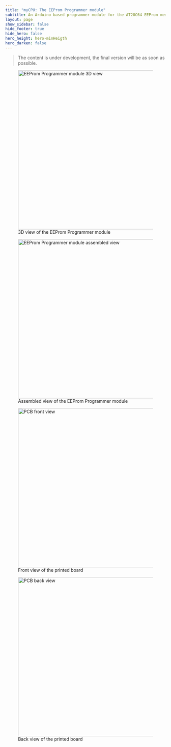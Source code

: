 ```yaml
---
title: "myCPU: The EEProm Programmer module"
subtitle: An Arduino based programmer module for the AT28C64 EEProm memory
layout: page
show_sidebar: false
hide_footer: true
hide_hero: false
hero_height: hero-minHeigth
hero_darken: false
---
```

> The content is under development, the final version will be as soon as possible.

<figure class="center">
    <img src="{{ site.baseurl }}/img/mycpu/modules/eeprom_programmer/eeprom_programmer_3dview.png" alt="EEProm Programmer module 3D view" title="3D view of the EEProm Programmer module" width="500px">
    <figcaption>3D view of the EEProm Programmer module</figcaption>
</figure>
<figure class="center">
    <img src="{{ site.baseurl }}/img/mycpu/modules/eeprom_programmer/eeprom_programmer_assembled.png" alt="EEProm Programmer module assembled view" title="Assembled view of the EEProm Programmer module" width="500px">
    <figcaption>Assembled view of the EEProm Programmer module</figcaption>
</figure>
<figure class="center">
    <img src="{{ site.baseurl }}/img/mycpu/modules/eeprom_programmer/eeprom_programmer_clear_front.png" alt="PCB front view" title="Front view of the printed board" width="500px">
    <figcaption>Front view of the printed board</figcaption>
</figure>
<figure class="center">
    <img src="{{ site.baseurl }}/img/mycpu/modules/eeprom_programmer/eeprom_programmer_clear_back.png" alt="PCB back view" title="Back view of the printed board" width="500px">
    <figcaption>Back view of the printed board</figcaption>
</figure>

